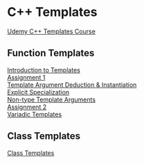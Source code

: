 # C++ Templates
[Udemy C++ Templates Course](https://www.udemy.com/course/beg-cpp-temp/)

## Function Templates
[Introduction to Templates](https://github.com/beef-erikson/CPlusPlusTemplates/blob/master/IntroToTemplates/IntroToTemplates.cpp)<br />
[Assignment 1](https://github.com/beef-erikson/CPlusPlusTemplates/blob/master/Assignment1/Assignment1.cpp)<br />
[Template Argument Deduction & Instantiation](https://github.com/beef-erikson/CPlusPlusTemplates/blob/master/ArgumentDeductionAndInstantiation/ArgumentDeductionAndInstantiation.cpp)<br />
[Explicit Specialization](https://github.com/beef-erikson/CPlusPlusTemplates/blob/master/ExplicitSpecialization/ExplicitSpecialization.cpp)<br />
[Non-type Template Arguments](https://github.com/beef-erikson/CPlusPlusTemplates/blob/master/NonTypeTemplateArguments/NonTypeTemplateArguments.cpp)<br />
[Assignment 2](https://github.com/beef-erikson/CPlusPlusTemplates/tree/master/Assignment2)<br />
[Variadic Templates](https://github.com/beef-erikson/CPlusPlusTemplates/blob/master/VariadicTemplates/VariadicTemplates.cpp)

## Class Templates
[Class Templates](https://github.com/beef-erikson/CPlusPlusTemplates/tree/master/ClassTemplates)<br />